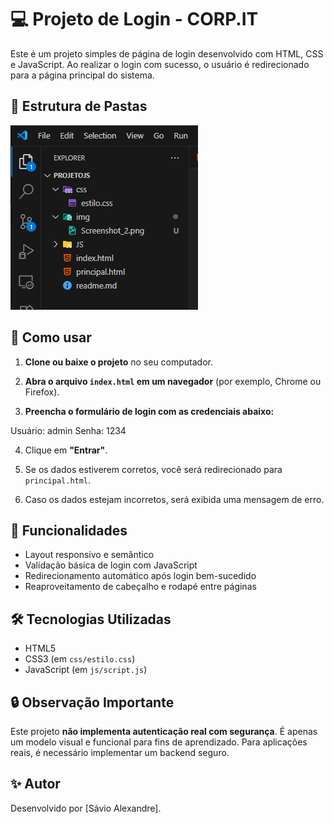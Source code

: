 # 💻 Projeto de Login - CORP.IT

Este é um projeto simples de página de login desenvolvido com HTML, CSS e JavaScript. Ao realizar o login com sucesso, o usuário é redirecionado para a página principal do sistema.

## 📁 Estrutura de Pastas

![Estrutura do projeto](img\Screenshot_1.png)

## 🚀 Como usar

1. **Clone ou baixe o projeto** no seu computador.

2. **Abra o arquivo `index.html` em um navegador** (por exemplo, Chrome ou Firefox).

3. **Preencha o formulário de login com as credenciais abaixo:**

Usuário: admin
Senha: 1234

4. Clique em **"Entrar"**.

5. Se os dados estiverem corretos, você será redirecionado para `principal.html`.

6. Caso os dados estejam incorretos, será exibida uma mensagem de erro.

## 📌 Funcionalidades

- Layout responsivo e semântico
- Validação básica de login com JavaScript
- Redirecionamento automático após login bem-sucedido
- Reaproveitamento de cabeçalho e rodapé entre páginas

## 🛠 Tecnologias Utilizadas

- HTML5
- CSS3 (em `css/estilo.css`)
- JavaScript (em `js/script.js`)

## 🔒 Observação Importante

Este projeto **não implementa autenticação real com segurança**. É apenas um modelo visual e funcional para fins de aprendizado. Para aplicações reais, é necessário implementar um backend seguro.

## ✨ Autor

Desenvolvido por [Sávio Alexandre].

